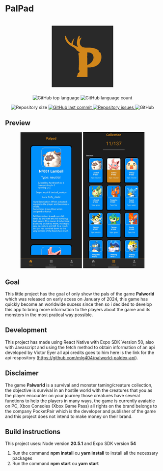 # PalPad

<p>
    <h1 align="center">
    <img alt="PalPad Icon" title="PalPad" src="assets/icon.png" width="200px" />
    </h1>
</p>
<p align="center">
  <img alt="GitHub top language" src="https://img.shields.io/github/languages/top/Juanvic/PalPad.svg">
  <img alt="GitHub language count" src="https://img.shields.io/github/languages/count/Juanvic/PalPad.svg">
</p>
  
<p align="center">
  <img alt="Repository size" src="https://img.shields.io/github/repo-size/Juanvic/PalPad.svg">
  <a href="https://github.com/Juanvic/PalPad/commits/master">
    <img alt="GitHub last commit" src="https://img.shields.io/github/last-commit/Juanvic/PalPad.svg">
  </a>
  <a href="https://github.com/Juanvic/PalPad/issues">
    <img alt="Repository issues" src="https://img.shields.io/github/issues/Juanvic/PalPad.svg">
  </a>
  <img alt="GitHub" src="https://img.shields.io/github/license/Juanvic/PalPad.svg">
</p>

## Preview

<p align="center">
    <img alt="Screenshot Preview 1" src=".github/preview1.jpg" width="200px">
    <img alt="Screenshot Preview 2" src=".github/preview2.jpg" width="200px">
</p>

## Goal
This little project has the goal of only show the pals of the game **Palworld** which was released on early acess on January of 2024, this game has quickly become an worldwide sucess since then so i decided to develop this app to bring more information to the players about the game and its monsters in the most pratical way possible.


## Development
This project has made using React Native with Expo SDK Version 50, also with Javascript and using the fetch method to obtain information of an api developed by Victor Eyer all api credits goes to him here is the link for the api respository (https://github.com/mlg404/palworld-paldex-api).


## Disclaimer
The game **Palworld** is a survival and monster taming/creature collection, the objective is survival in an hostile world with the creatures that you as the player encounter on your journey those creatures have several functions to help the players in many ways, the game is currently avaiable on PC, Xbox Consoles (Xbox Game Pass) all rights on the brand belongs to the company PocketPair which is the developer and publisher of the game and this project does not intend to make money on their brand.  


## Build instructions

This project uses: 
Node version **20.5.1** and Expo SDK version **54**

1. Run the command **npm install** ou **yarn install** to install all the necessary packages
2. Run the command **npm start** ou **yarn start** 
